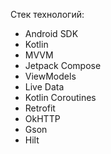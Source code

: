 Стек технологий:
- Android SDK
- Kotlin
- MVVM
- Jetpack Compose
- ViewModels
- Live Data
- Kotlin Coroutines
- Retrofit
- OkHTTP
- Gson 
- Hilt
